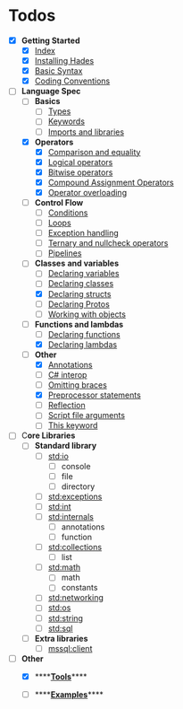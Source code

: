# Todos

* [x] **Getting Started**
  * [x] [Index](../getting-started/)
  * [x] [Installing Hades](../getting-started/installing-hades.md)
  * [x] [Basic Syntax](../getting-started/basic-syntax.md)
  * [x] [Coding Conventions](../getting-started/coding-conventions.md)
* [ ] **Language Spec**
  * [ ] **Basics**
    * [ ] [Types](../language-spec/basics/types.md)
    * [ ] [Keywords](../language-spec/basics/keywords.md)
    * [ ] [Imports and libraries](../language-spec/basics/imports-and-libraries.md)
  * [x] **Operators**
    * [x] [Comparison and equality](../language-spec/operators/comparison-and-equality.md)
    * [x] [Logical operators](../language-spec/operators/logical-operators.md)
    * [x] [Bitwise operators](../language-spec/operators/bitwise-operators.md)
    * [x] [Compound Assignment Operators](../language-spec/operators/compound-assignment-operators.md)
    * [x] [Operator overloading](../language-spec/operators/operator-overloading.md)
  * [ ] **Control Flow**
    * [ ] [Conditions](../language-spec/control-flow/conditions.md)
    * [ ] [Loops](../language-spec/control-flow/loops.md)
    * [ ] [Exception handling](../language-spec/control-flow/exception-handling.md)
    * [ ] [Ternary and nullcheck operators](../language-spec/control-flow/ternary-and-nullcheck-operators.md)
    * [ ] [Pipelines](../language-spec/control-flow/pipelines.md)
  * [ ] **Classes** **and variables**
    * [ ] [Declaring variables](../language-spec/classes-and-variables/declaring-variables.md)
    * [ ] [Declaring classes](../language-spec/classes-and-variables/declaring-classes.md)
    * [x] [Declaring structs](../language-spec/classes-and-variables/declaring-structs.md)
    * [ ] [Declaring Protos](../language-spec/classes-and-variables/declaring-protos.md)
    * [ ] [Working with objects](../language-spec/classes-and-variables/working-with-objects.md)
  * [ ] **Functions and lambdas**
    * [ ] [Declaring functions](../language-spec/functions-and-lambdas/declaring-functions.md)
    * [x] [Declaring lambdas]()
  * [ ] **Other**
    * [x] [Annotations](../language-spec/other/annotations.md)
    * [ ] [C\# interop](../language-spec/other/c-interop.md)
    * [ ] [Omitting braces](../language-spec/other/omitting-braces.md)
    * [x] [Preprocessor statements](../language-spec/other/preprocessor-statements.md)
    * [ ] [Reflection](../language-spec/other/reflection.md)
    * [ ] [Script file arguments](../language-spec/other/script-file-arguments.md)
    * [ ] [This keyword](../language-spec/other/this-keyword.md)
* [ ] C**ore Libraries**
  * [ ] **Standard library**
    * [ ] [std:io](../core-libraries/standard-library/console/)
      * [ ] console
      * [ ] file
      * [ ] directory
    * [ ] [std:exceptions](../core-libraries/standard-library/std-exceptions.md)
    * [ ] [std:int](../core-libraries/standard-library/std-int.md)
    * [ ] [std:internals](../core-libraries/standard-library/internals/)
      * [ ] annotations
      * [ ] function
    * [ ] [std:collections](../core-libraries/standard-library/list/)
      * [ ] list
    * [ ] [std:math](../core-libraries/standard-library/math/)
      * [ ] math
      * [ ] constants
    * [ ] [std:networking](../core-libraries/standard-library/std-networking.md)
    * [ ] [std:os](../core-libraries/standard-library/os.md)
    * [ ] [std:string](../core-libraries/standard-library/string.md)
    * [ ] [std:sql](../core-libraries/standard-library/std-sql.md)
  * [ ] **Extra libraries**
    * [ ] [mssql:client](../core-libraries/extra-libraries/mssql-client.md)
* [ ] **Other**
  * [x] \*\*\*\*[**Tools**](tools.md)\*\*\*\*
  * [ ] \*\*\*\*[**Examples**](examples.md)\*\*\*\*

